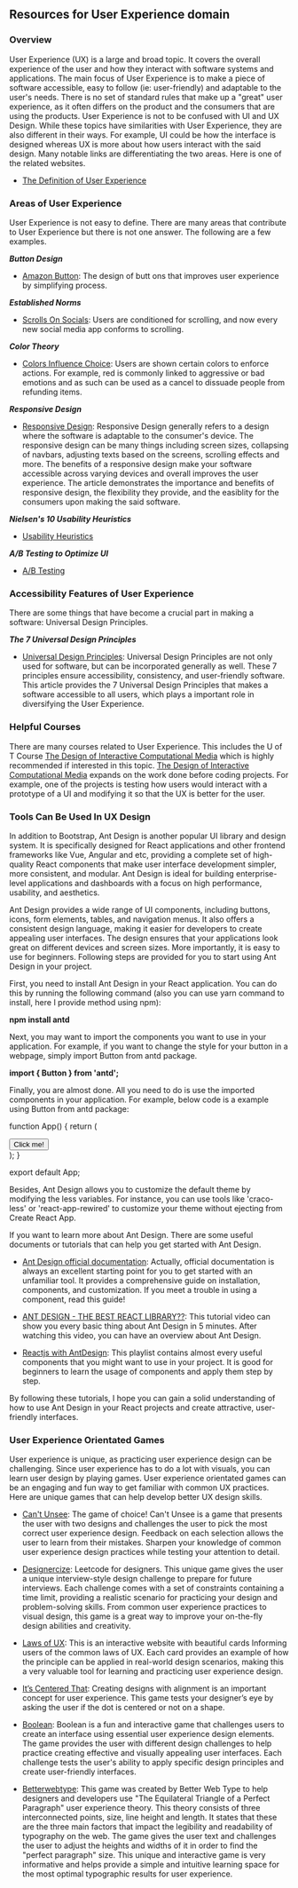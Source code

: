 ## Resources for User Experience domain

### Overview

User Experience (UX) is a large and broad topic. It covers the overall experience of the user and how they interact with software systems and applications. The main focus of User Experience is to make a piece of software accessible, easy to follow (ie: user-friendly) and adaptable to the user's needs. There is no set of standard rules that make up a "great" user experience, as it often differs on the product and the consumers that are using the products. User Experience is not to be confused with UI and UX Design. While these topics have similarities with User Experience, they are also different in their ways. For example, UI could be how the interface is designed whereas UX is more about how users interact with the said design. Many notable links are differentiating the two areas. Here is one of the related websites.


- [The Definition of User Experience](https://www.nngroup.com/articles/definition-user-experience/)

### Areas of User Experience

User Experience is not easy to define. There are many areas that contribute to User Experience but there is not one answer. The following are a few examples.

___Button Design___ 
- [Amazon Button](https://medium.com/@cccalibour/how-ux-design-makes-a-difference-amazons-continue-button-901618a8b00e): The design of butt
ons that improves user experience by simplifying process.

___Established Norms___
- [Scrolls On Socials](https://forgeandsmith.com/blog/scrolling-vs-clicking-whats-the-preferred-user-experience/): Users are conditioned for scrolling, and now every new social media app conforms to scrolling.

___Color Theory___
- [Colors Influence Choice](https://usabilitygeek.com/colour-user-experience-psychology/#:~:text=Colour%20plays%20a%20crucial%20role,and%20identified%20with%20your%20industry.): Users are shown certain colors to enforce actions. For example, red is commonly linked to aggressive or bad emotions and as such can be used as a cancel to dissuade people from refunding items.

___Responsive Design___
- [Responsive Design](https://devrix.com/tutorial/important-responsive-design/): Responsive Design generally refers to a design where the software is adaptable to the consumer's device. The responsive design can be many things including screen sizes, collapsing of navbars, adjusting texts based on the screens, scrolling effects and more. The benefits of a responsive design make your software accessible across varying devices and overall improves the user experience. The article demonstrates the importance and benefits of responsive design, the flexibility they provide, and the easiblity for the consumers upon making the said software. 

___Nielsen's 10 Usability Heuristics___
- [Usability Heuristics](./User_Experience/Usability_Heuristics.md)

___A/B Testing to Optimize UI___
- [A/B Testing](./User_Experience/AB_Testing.md)

### Accessibility Features of User Experience

There are some things that have become a crucial part in making a software: Universal Design Principles. 

___The 7 Universal Design Principles___
- [Universal Design Principles](https://www.buffalo.edu/access/help-and-support/topic3/universaldesignprinciples.html): Universal Design Principles are not only used for software, but can be incorporated generally as well. These 7 principles ensure accessibility, consistency, and user-friendly software. 
This article provides the 7 Universal Design Principles that makes a software accessible to all users, which plays a important role in diversifying the User Experience. 

### Helpful Courses

There are many courses related to User Experience. This includes the U of T Course [The Design of Interactive Computational Media](https://artsci.calendar.utoronto.ca/course/csc318h1) which is highly recommended if interested in this topic. [The Design of Interactive Computational Media](https://artsci.calendar.utoronto.ca/course/csc318h1) expands on the work done before coding projects. For example, one of the projects is testing how users would interact with a prototype of a UI and modifying it so that the UX is better for the user.


### Tools Can Be Used In UX Design

In addition to Bootstrap, Ant Design is another popular UI library and design system. It is specifically designed for React applications and other frontend frameworks like Vue, Angular and etc, providing a complete set of high-quality React components that make user interface development simpler, more consistent, and modular. Ant Design is ideal for building enterprise-level applications and dashboards with a focus on high performance, usability, and aesthetics.

Ant Design provides a wide range of UI components, including buttons, icons, form elements, tables, and navigation menus. It also offers a consistent design language, making it easier for developers to create appealing user interfaces. The design ensures that your applications look great on different devices and screen sizes. More importantly, it is easy to use for beginners. Following steps are provided for you to start using Ant Design in your project.

First, you need to install Ant Design in your React application. You can do this by running the following command (also you can use yarn command to install, here I provide method using npm):

**npm install antd**

Next, you may want to import the components you want to use in your application. For example, if you want to change the style for your button in a webpage, simply import Button from antd package.

**import { Button } from 'antd';**

Finally, you are almost done. All you need to do is use the imported components in your application. For example, below code is a example using Button from antd package:

function App() {
  return (
    <div className="App">
      <Button type="primary">Click me!</Button>
    </div>
  );
}

export default App;


Besides, Ant Design allows you to customize the default theme by modifying the less variables. For instance, you can use tools like 'craco-less' or 'react-app-rewired' to customize your theme without ejecting from Create React App.

If you want to learn more about Ant Design. There are some useful documents or tutorials that can help you get started with Ant Design.

- [Ant Design official documentation](https://ant.design/docs/react/introduce): Actually, official documentation is always an excellent starting point for you to get started with an unfamiliar tool. It provides a comprehensive guide on installation, components, and customization. If you meet a trouble in using a component, read this guide!

- [ANT DESIGN - THE BEST REACT LIBRARY??](https://www.youtube.com/watch?v=IEqmSROj5Uc): This tutorial video can show you every basic thing about Ant Design in 5 minutes. After watching this video, you can have an overview about Ant Design. 

- [Reactjs with AntDesign](https://www.youtube.com/playlist?list=PL-JTnqZPF5z2qTGwNkYln3m0pA0qfgHFR): This playlist contains almost every useful components that you might want to use in your project. It is good for beginners to learn the usage of components and apply them step by step. 

By following these tutorials, I hope you can gain a solid understanding of how to use Ant Design in your React projects and create attractive, user-friendly interfaces.


### User Experience Orientated Games

User experience is unique, as practicing user experience design can be challenging. Since user experience has to do a lot with visuals, you can learn user design by playing games. User experience orientated games can be an engaging and fun way to get familiar with common UX practices. Here are unique games that can help develop better UX design skills.

- [Can't Unsee](https://cantunsee.space/): The game of choice! Can't Unsee is a game that presents the user with two designs and challenges the user to pick the most correct user experience design. Feedback on each selection allows the user to learn from their mistakes. Sharpen your knowledge of common user experience design practices while testing your attention to detail.


- [Designercize](https://designercize.com/): Leetcode for designers. This unique game gives the user a unique interview-style design challenge to prepare for future interviews. Each challenge comes with a set of constraints containing a time limit, providing a realistic scenario for practicing your design and problem-solving skills. From common user experience practices to visual design, this game is a great way to improve your on-the-fly design abilities and creativity. 

- [Laws of UX](https://lawsofux.com/): This is an interactive website with beautiful cards Informing users of the common laws of UX. Each card provides an example of how the principle can be applied in real-world design scenarios, making this a very valuable tool for learning and practicing user experience design.

- [It’s Centered That](https://www.supremo.co.uk/designers-eye/): Creating designs with alignment is an important concept for user experience. This game tests your designer’s eye by asking the user if the dot is centered or not on a shape. 

- [Boolean](https://boolean.method.ac/): Boolean is a fun and interactive game that challenges users to create an interface using essential user experience design elements. The game provides the user with different design challenges to help practice creating effective and visually appealing user interfaces. Each challenge tests the user's ability to apply specific design principles and create user-friendly interfaces.

- [Betterwebtype](https://betterwebtype.com/triangle/): This game was created by Better Web Type to help designers and developers use "The Equilateral Triangle of a Perfect Paragraph" user experience theory. This theory consists of three interconnected points, size, line height and length. It states that these are the three main factors that impact the legibility and readability of typography on the web. The game gives the user text and challenges the user to adjust the heights and widths of it in order to find the "perfect paragraph" size. This unique and interactive game is very informative and helps provide a simple and intuitive learning space for the most optimal typographic results for user experience. 


